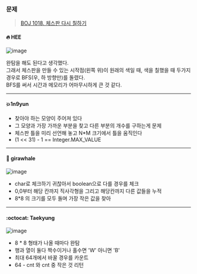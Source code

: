 ### 문제
> [BOJ 1018. 체스판 다시 칠하기](https://www.acmicpc.net/problem/1018)


#### 🔥 HEE

![image](https://user-images.githubusercontent.com/25292715/91323523-ed2a4780-e7fb-11ea-9c80-2f24f0ec50d2.png)

완탐을 해도 된다고 생각했다.  
그래서 체스판을 만들 수 있는 시작점(왼쪽 위)이 원래의 색일 때, 색을 칠했을 때 두가지 경우로 BFS(우, 하 방향만)를 돌렸다.  
BFS를 써서 시간과 메모리가 어마무시하게 큰 것 같다. 

---

#### :boom:1n9yun

* 찾아야 하는 모양이 주어져 있다
* 그 모양과 가장 가까운 부분을 찾고 다른 부분의 개수를 구하는게 문제
* 체스판 틀을 미리 선언해 놓고 N*M 크기에서 틀을 움직인다
* (1 << 31) - 1 == Integer.MAX_VALUE

---

#### :whale: girawhale
![image](https://user-images.githubusercontent.com/48428699/91385642-5a75c100-e86c-11ea-8f0e-5e8a29ab5f1f.png)

- char로 체크하기 귀찮아서 boolean으로 다를 경우를 체크
- 0,0부터 해당 칸까지 직사각형을 그리고 해당칸까지 다른 값들을 누적
- 8\*8 의 크기를 모두 돌며 가장 작은 값을 찾아  

---

#### :octocat: Taekyung
![image](https://user-images.githubusercontent.com/37056992/91389599-1c7c9b00-e874-11ea-9e03-3310bd9d6e02.png)

- 8 * 8 형태가 나올 때마다 완탐
- 행과 열이 둘다 짝수이거나 홀수면 'W' 아니면 'B'
- 최대 64개에서 바꿀 경우를 카운트
- 64 - cnt 와 cnt 중 작은 것 리턴  
